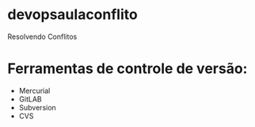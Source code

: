 # devopsaulaconflito
Resolvendo Conflitos

# Ferramentas de controle de versão:

* Mercurial
* GitLAB
* Subversion
* CVS
